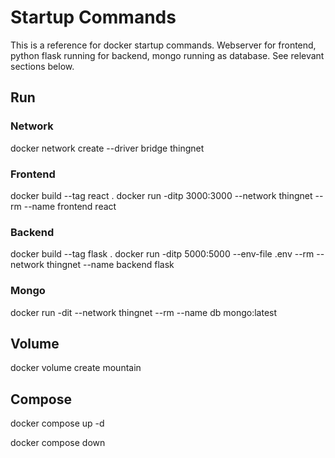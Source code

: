 # Startup Commands

This is a reference for docker startup commands.
Webserver for frontend, python flask running for backend, mongo running as database.
See relevant sections below.

## Run

### Network

docker network create --driver bridge thingnet

### Frontend

docker build --tag react .
docker run -ditp 3000:3000 --network thingnet --rm --name frontend react

### Backend

docker build --tag flask .
docker run -ditp 5000:5000 --env-file .env --rm --network thingnet --name backend flask

### Mongo

docker run -dit --network thingnet --rm --name db mongo:latest

## Volume

docker volume create mountain

## Compose

docker compose up -d

docker compose down
